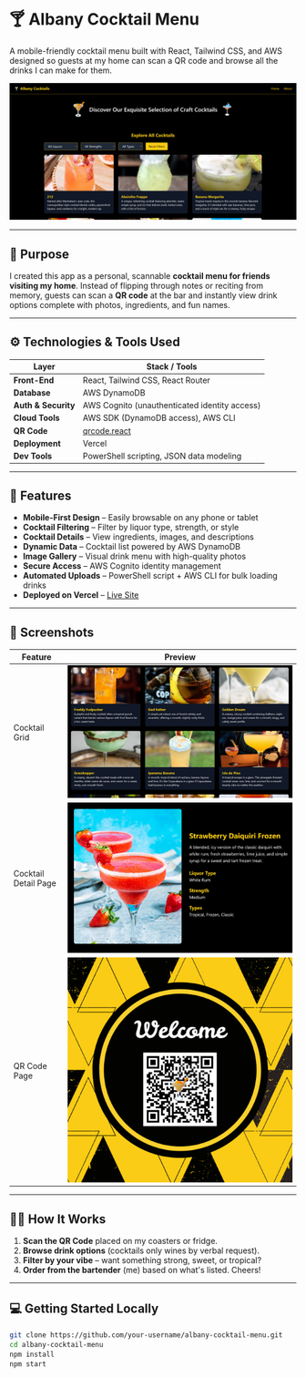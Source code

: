 # 🍸 Albany Cocktail Menu

A mobile-friendly cocktail menu built with React, Tailwind CSS, and AWS designed so guests at my home can scan a QR code and browse all the drinks I can make for them.

![Hero Screenshot](./screenshots/hero-section.png)

---

## 🎯 Purpose

I created this app as a personal, scannable **cocktail menu for friends visiting my home**. Instead of flipping through notes or reciting from memory, guests can scan a **QR code** at the bar and instantly view drink options complete with photos, ingredients, and fun names.

---

## ⚙️ Technologies & Tools Used

| Layer         | Stack / Tools |
|--------------|---------------|
| **Front-End** | React, Tailwind CSS, React Router |
| **Database**  | AWS DynamoDB |
| **Auth & Security** | AWS Cognito (unauthenticated identity access) |
| **Cloud Tools** | AWS SDK (DynamoDB access), AWS CLI |
| **QR Code** | [qrcode.react](https://www.npmjs.com/package/qrcode.react) |
| **Deployment** | Vercel |
| **Dev Tools** | PowerShell scripting, JSON data modeling |

---

## 🚀 Features

- **Mobile-First Design** – Easily browsable on any phone or tablet
- **Cocktail Filtering** – Filter by liquor type, strength, or style
- **Cocktail Details** – View ingredients, images, and descriptions
- **Dynamic Data** – Cocktail list powered by AWS DynamoDB
- **Image Gallery** – Visual drink menu with high-quality photos
- **Secure Access** – AWS Cognito identity management
- **Automated Uploads** – PowerShell script + AWS CLI for bulk loading drinks
- **Deployed on Vercel** – [Live Site](https://albany-cocktail-menu.vercel.app)

---

## 📸 Screenshots

| Feature | Preview |
|--------|---------|
| Cocktail Grid | ![Grid Screenshot](./screenshots/grid-section.png) |
| Cocktail Detail Page | ![Detail Screenshot](./screenshots/details-page.png) |
| QR Code Page | ![QR Code Screenshot](./screenshots/qr-cocktail.png) |

---

## 🧑‍🍳 How It Works

1. **Scan the QR Code** placed on my coasters or fridge.
2. **Browse drink options** (cocktails only wines by verbal request).
3. **Filter by your vibe** – want something strong, sweet, or tropical?
4. **Order from the bartender** (me) based on what's listed. Cheers!

---

## 💻 Getting Started Locally

```bash
git clone https://github.com/your-username/albany-cocktail-menu.git
cd albany-cocktail-menu
npm install
npm start
